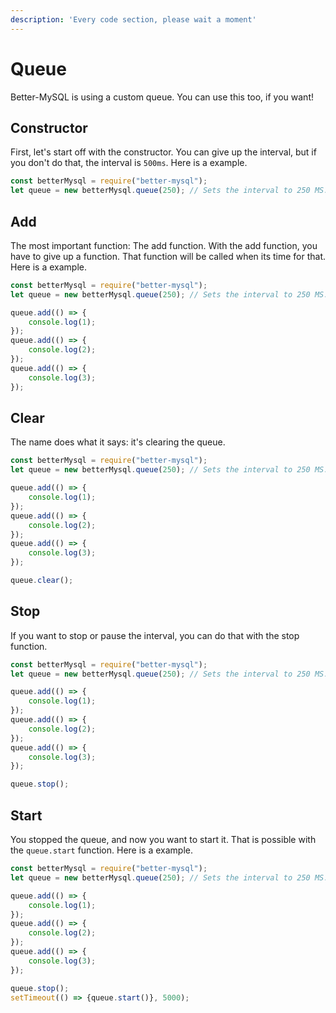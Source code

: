 ```yaml
---
description: 'Every code section, please wait a moment'
---
```


# Queue

Better-MySQL is using a custom queue. You can use this too, if you want!

## Constructor

First, let's start off with the constructor. You can give up the interval, but if you don't do that, the interval is `500ms`. Here is a example.

```javascript
const betterMysql = require("better-mysql");
let queue = new betterMysql.queue(250); // Sets the interval to 250 MS.
```

## Add

The most important function: The add function. With the add function, you have to give up a function. That function will be called when its time for that. Here is a example.

```javascript
const betterMysql = require("better-mysql");
let queue = new betterMysql.queue(250); // Sets the interval to 250 MS.

queue.add(() => {
    console.log(1);
});
queue.add(() => {
    console.log(2);
});
queue.add(() => {
    console.log(3);
});
```

## Clear

The name does what it says: it's clearing the queue.

```javascript
const betterMysql = require("better-mysql");
let queue = new betterMysql.queue(250); // Sets the interval to 250 MS.

queue.add(() => {
    console.log(1);
});
queue.add(() => {
    console.log(2);
});
queue.add(() => {
    console.log(3);
});

queue.clear();
```

## Stop

If you want to stop or pause the interval, you can do that with the stop function. 

```javascript
const betterMysql = require("better-mysql");
let queue = new betterMysql.queue(250); // Sets the interval to 250 MS.

queue.add(() => {
    console.log(1);
});
queue.add(() => {
    console.log(2);
});
queue.add(() => {
    console.log(3);
});

queue.stop();
```

## Start

You stopped the queue, and now you want to start it. That is possible with the `queue.start` function. Here is a example.

```javascript
const betterMysql = require("better-mysql");
let queue = new betterMysql.queue(250); // Sets the interval to 250 MS.

queue.add(() => {
    console.log(1);
});
queue.add(() => {
    console.log(2);
});
queue.add(() => {
    console.log(3);
});

queue.stop();
setTimeout(() => {queue.start()}, 5000);
```

